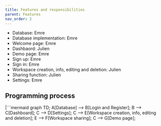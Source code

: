 ```yaml
---
title: Features and responsibilities
parent: Features
nav_order: 2
---
```


- Database: Emre
- Database implementation: Emre
- Welcome page: Emre
- Dashbaord: Julien
- Demo page: Emre
- Sign up: Emre
- Sign in: Emre
- Workspace creation, info, editing and deletion: Julien
- Sharing function: Julien
- Settings: Emre

## Programming process

|```mermaid
graph TD;
    A[Database] --> B[Login and Register];
    B --> C[Dashboard];
    C --> D[Settings];
    C --> E[Workspace creation, info, editing and deletion];
    E --> F[Workspace sharing];
    C --> G[Demo page];
